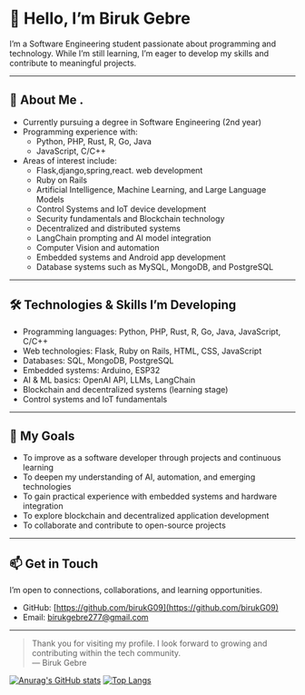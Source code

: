 # 👋 Hello, I’m Biruk Gebre

I’m a Software Engineering student passionate about programming and technology. While I’m still learning, I’m eager to develop my skills and contribute to meaningful projects.

---

## 🌱 About Me .


- Currently pursuing a degree in Software Engineering (2nd year)  
- Programming experience with:
  - Python, PHP, Rust, R, Go, Java  
  - JavaScript, C/C++  
- Areas of interest include:
  - Flask,django,spring,react. web development  
  - Ruby on Rails  
  - Artificial Intelligence, Machine Learning, and Large Language Models  
  - Control Systems and IoT device development  
  - Security fundamentals and Blockchain technology  
  - Decentralized and distributed systems  
  - LangChain prompting and AI model integration  
  - Computer Vision and automation  
  - Embedded systems and Android app development  
  - Database systems such as  MySQL, MongoDB, and PostgreSQL  

---

## 🛠️ Technologies & Skills I’m Developing

- Programming languages: Python, PHP, Rust, R, Go, Java, JavaScript, C/C++  
- Web technologies: Flask, Ruby on Rails, HTML, CSS, JavaScript  
- Databases: SQL, MongoDB, PostgreSQL  
- Embedded systems: Arduino, ESP32  
- AI & ML basics: OpenAI API, LLMs, LangChain  
- Blockchain and decentralized systems (learning stage)  
- Control systems and IoT fundamentals  

---

## 🎯 My Goals

- To improve as a software developer through projects and continuous learning  
- To deepen my understanding of AI, automation, and emerging technologies  
- To gain practical experience with embedded systems and hardware integration  
- To explore blockchain and decentralized application development  
- To collaborate and contribute to open-source projects  

---

## 📫 Get in Touch

I’m open to connections, collaborations, and learning opportunities.  
- GitHub: [https://github.com/birukG09](https://github.com/birukG09)  
- Email: birukgebre277@gmail.com

---

> Thank you for visiting my profile. I look forward to growing and contributing within the tech community.  
> — Biruk Gebre


<!---
birukG09/birukG09 is a ✨ special ✨ repository because its `README.md` (this file) appears on your GitHub profile.
You can click the Preview link to take a look at your changes.
--->
[![Anurag's GitHub stats](https://github-readme-stats.vercel.app/api?username=birukG09&show_icons=true)](https://github.com/birukG09/github-readme-stats&show_icons=true)                                            [![Top Langs](https://github-readme-stats.vercel.app/api/top-langs/?username=birukG09)](https://github.com/birukG09/github-readme-stats)
